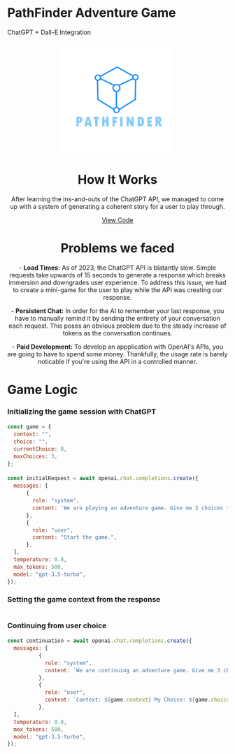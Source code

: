 # PathFinder Adventure Game

ChatGPT + Dall-E Integration

<div align=center>
    <img src="./pathfinder-no-bg.png" width=256>
    <h1>How It Works</h1>
    <p>
    After learning the ins-and-outs of the ChatGPT API, we managed to come up with a system of generating a coherent story for a user to play through.
    </p>
    <a href="#game-logic">View Code</a>
    <h1>Problems we faced</h1>
    <p>- <b>Load Times:</b> As of 2023, the ChatGPT API is blatantly slow. Simple requests take upwards of 15 seconds to generate a response which breaks immersion and downgrades user experience. To address this issue, we had to create a mini-game for the user to play while the API was creating our response.</p>
    <p>- <b>Persistent Chat:</b> In order for the AI to remember your last response, you have to manually remind it by sending the entirety of your conversation each request. This poses an obvious problem due to the steady increase of tokens as the conversation continues.</p>
    <p>- <b>Paid Development:</b> To develop an appplication with OpenAI's APIs, you are going to have to spend some money. Thankfully, the usage rate is barely noticable if you're using the API in a controlled manner.</p>
</div>

# Game Logic

### Initializing the game session with ChatGPT

```js
const game = {
  context: "",
  choice: "",
  currentChoice: 0,
  maxChoices: 3,
};

const initialRequest = await openai.chat.completions.create({
  messages: [
      {
        role: "system",
        content: `We are playing an adventure game. Give me 3 choices to progress through the story. Make sure to label the title of the story and the main plot of the story. Label each choice with [Choice title] and [Choice plot].`,
      },
      {
        role: "user",
        content: "Start the game.",
      },
  ],
  temperature: 0.8,
  max_tokens: 500,
  model: "gpt-3.5-turbo",
});
```

### Setting the game context from the response
```js

```

### Continuing from user choice

```js
const continuation = await openai.chat.completions.create({
  messages: [
          {
            role: "system",
            content: `We are continuing an adventure game. Give me 3 choices to progress through the story until we reach the end. Choices until end: ${currentChoice}/${maxChoices}`,
          },
          {
            role: "user",
            content: `Context: ${game.context} My Choice: ${game.choice}`,
          },
  ],
  temperature: 0.8,
  max_tokens: 500,
  model: "gpt-3.5-turbo",
});
```
